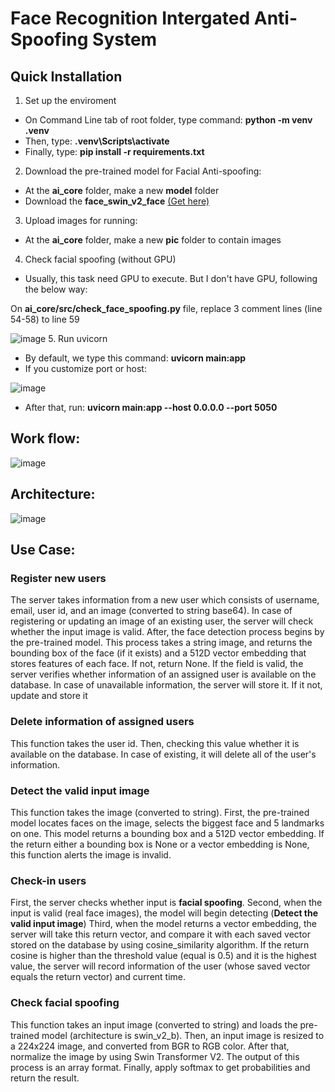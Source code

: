 # Face Recognition Intergated Anti-Spoofing System
## Quick Installation
1. Set up the enviroment
- On Command Line tab of root folder, type command: **python -m venv .venv**
- Then, type: **.venv\Scripts\activate**
- Finally, type: **pip install -r requirements.txt**
2. Download the pre-trained model for Facial Anti-spoofing:
- At the **ai_core** folder, make a new **model** folder
- Download the **face_swin_v2_face** [(Get here)](https://drive.google.com/file/d/1E4UD8UK_KzjhpAvR6hYInlteOEaxDZbZ/view)
3. Upload images for running:
- At the **ai_core** folder, make a new **pic** folder to contain images
4. Check facial spoofing (without GPU)
- Usually, this task need GPU to execute. But I don't have GPU, following the below way:
  
On **ai_core/src/check_face_spoofing.py** file, replace 3 comment lines (line 54-58) to line 59
 
 
 ![image](https://github.com/user-attachments/assets/30b6944e-365b-4aa2-8e7f-4ed0e520fbea)
5. Run uvicorn
- By default, we type this command: **uvicorn main:app**
- If you customize port or host:

![image](https://github.com/user-attachments/assets/91f2a499-c4f4-4faf-aa1c-72fb7a09dd99)
- After that, run: **uvicorn main:app --host 0.0.0.0 --port 5050**

## Work flow:
![image](https://github.com/user-attachments/assets/ab548a15-aed7-489b-ae7b-b7f108ff88d6)

## Architecture:
![image](https://github.com/user-attachments/assets/a41fd3f7-f94f-4910-a1f5-10a8ebbbbdfe)

## Use Case:
### Register new users 
The server takes information from a new user which consists of username, email, user id, and an image (converted to string base64).
In case of registering or updating an image of an existing user, the server will check whether the input image is valid. 
After, the face detection process begins by the pre-trained model. This process takes a string image, and returns the bounding box of the face (if it exists) and a 512D vector embedding that stores features of each face. If not, return None. 
If the field is valid, the server verifies whether information of an assigned user is available on the database. In case of unavailable information, the server will store it. If it not, update and store it 

### Delete information of assigned users
This function takes the user id. Then, checking this value whether it is available on the database. In case of existing, it will delete all of the user's information.

### Detect the valid input image
This function takes the image (converted to string). First, the pre-trained model locates faces on the image,  selects the biggest face and 5 landmarks on one. This model returns a bounding box and a 512D vector embedding.
If the return either a bounding box is None or a vector embedding is None, this function alerts the image is invalid.

### Check-in users
First, the server checks whether input is **facial spoofing**.
Second, when the input is valid (real face images), the model will begin detecting (**Detect the valid input image**)
Third, when the model returns a vector embedding, the server will take this return vector, and compare it with each saved vector stored on the database by using cosine_similarity algorithm. If the return cosine is higher than the threshold value (equal is 0.5) and it is the highest value, the server will record information of the user (whose saved vector equals the return vector) and current time.

### Check facial spoofing
This function takes an input image (converted to string) and loads the  pre-trained model (architecture is swin_v2_b). 
Then, an input image is resized to a 224x224 image, and converted from BGR to RGB color. After that, normalize the image by using Swin Transformer V2. The output of this process is an array format.
Finally, apply softmax to get probabilities and return the result.

